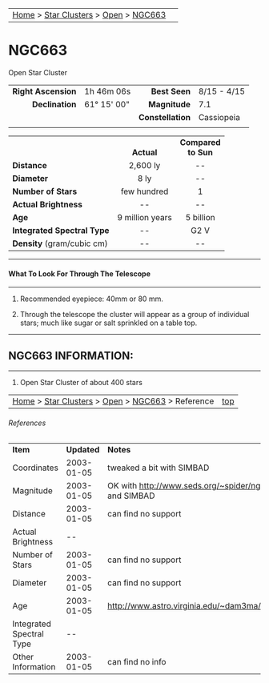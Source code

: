 <script src="../../js/whatsup.js"></script>
<script type="text/javascript">
	var objectName ="NGC 663"
	var objectDesc ="Open Star Cluster<br/>in the Constellation<br/>Cassiopeia"
	var objectImage="ngc663.jpg"
</script>

|    |    |
|:---|---:|
|[Home](/notes/#object-notes) > [Star Clusters](/notes/#star-clusters) > [Open](../!open-cluster-info) > [NGC663](#ngc663)|<div id=whatsup></div> |

# NGC663
Open Star Cluster
	
|   |   |   |   |
|--:|:--|--:|:--|
|**Right Ascension**|1h 46m 06s|**Best Seen**|8/15 - 4/15|
|**Declination**|61&deg; 15' 00"|**Magnitude**|7.1|
|   |   |**Constellation**|Cassiopeia|
|   |   |   |   |

|   |   |   |
|---|:---:|:---:|
|   | <br/>**Actual**| **Compared<br/>to Sun** |
|**Distance** | 2,600 ly | -- |
|**Diameter** | 8 ly | -- |
|**Number of Stars**| few hundred | 1 |
|**Actual Brightness**| -- | -- |
|**Age** | 9 million years | 5 billion  |
|**Integrated Spectral Type** | -- | G2 V |
|**Density** (gram/cubic cm) | -- | -- |

---
#### What To Look For Through The Telescope
---

1.	Recommended eyepiece: 40mm or 80 mm.

1.	Through the telescope the cluster will appear as a group of individual stars; much like sugar or salt sprinkled on a table top.

---
## NGC663 INFORMATION:
---

1.  Open Star Cluster of about 400 stars

|    |    |
|:---|---:|
|[Home](/notes/#object-notes) > [Star Clusters](/notes/#star-clusters) > [Open](../!open-cluster-info) > [NGC663](#ngc663) > Reference|[top](#ngc663)|

###### References

|   |   |   |
|---|---|---|
|**Item**|**Updated**|**Notes**|
| Coordinates | 2003-01-05 | tweaked a bit with SIMBAD |
| Magnitude | 2003-01-05 | OK with http://www.seds.org/~spider/ngc/ngc.cgi?ngc663 and SIMBAD |
| Distance | 2003-01-05 | can find no support |
| Actual Brightness | -- |   |
| Number of Stars | 2003-01-05 | can find no support |
| Diameter | 2003-01-05 | can find no support |
| Age | 2003-01-05 | http://www.astro.virginia.edu/~dam3ma/cluster/beblink.html |
| Integrated Spectral Type | --	 |   
| Other Information | 2003-01-05 | can find no info |
